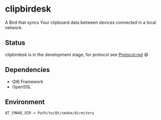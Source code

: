 <!--
 Copyright (c) 2023 Sri Lakshmi Kanthan P
 
 This software is released under the MIT License.
 https://opensource.org/licenses/MIT
-->

# clipbirdesk

A Bird that syncs Your clipboard data between devices connected in a local network.

## Status

clipbirdesk is in the development stage, for protocol see [Protocol.md](docs/design/Protocol.md) 😄

## Dependencies

- Qt6 Framework
- OpenSSL

## Environment

~~~sh
QT_CMAKE_DIR = Path/to/Qt/cmake/directory
~~~
